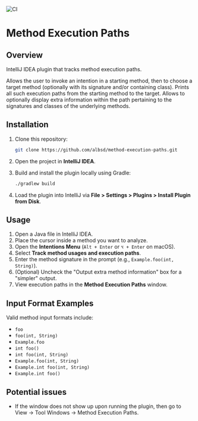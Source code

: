 ![CI](https://github.com/albsd/method-execution-paths/actions/workflows/ci.yml/badge.svg) 

# Method Execution Paths

## Overview

IntelliJ IDEA plugin that tracks method execution paths.

Allows the user to invoke an intention in a starting method, then to choose a target method (optionally with its signature and/or containing class). Prints all such execution paths from the starting method to the target. Allows to optionally display extra information within the path pertaining to the signatures and classes of the underlying methods. 


## Installation

1. Clone this repository:
    ```sh
    git clone https://github.com/albsd/method-execution-paths.git
    ```

2. Open the project in **IntelliJ IDEA**.

3. Build and install the plugin locally using Gradle:
    ```sh
    ./gradlew build
    ```

4. Load the plugin into IntelliJ via **File > Settings > Plugins > Install Plugin from Disk**.

## Usage

1. Open a Java file in IntelliJ IDEA.
2. Place the cursor inside a method you want to analyze.
3. Open the **Intentions Menu** (`Alt + Enter` or `⌥ + Enter` on macOS).
4. Select **Track method usages and execution paths**.
5. Enter the method signature in the prompt (e.g., `Example.foo(int, String)`).
6. (Optional) Uncheck the "Output extra method information" box for a "simpler" output.
6. View execution paths in the **Method Execution Paths** window.

## Input Format Examples

Valid method input formats include:

- `foo`
- `foo(int, String)`
- `Example.foo`
- `int foo()`
- `int foo(int, String)`
- `Example.foo(int, String)`
- `Example.int foo(int, String)`
- `Example.int foo()`

## Potential issues
- If the window does not show up upon running the plugin, then go to View -> Tool Windows -> Method Execution Paths.

